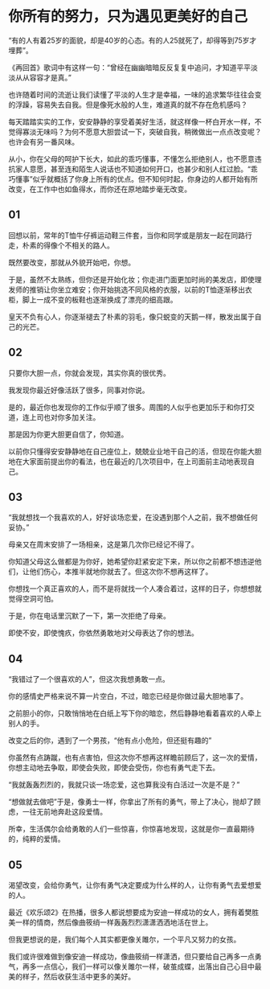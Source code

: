 <link href="../../../css/style.css" rel="stylesheet" type="text/css" />

# 你所有的努⼒，只为遇见更美好的⾃⼰

<div class="p">

“有的⼈有着25岁的⾯貌，却是40岁的心态。有的⼈25就死了，却得等到75岁才埋葬”。

《再回首》歌词中有这样⼀句：“曾经在幽幽暗暗反反复复中追问，才知道平平淡淡从从容容才是真。”

也许随着时间的流逝让我们读懂了平淡的⼈⽣才是幸福，⼀味的追求繁华往往会变的浮躁，容易失去⾃我。但是像死⽔般的⼈⽣，难道真的就不存在危机感吗？

每天踏踏实实的⼯作，安安静静的享受着美好⽣活，就这样像⼀杯⽩开⽔⼀样，不觉得寡淡⽆味吗？为何不愿意大胆尝试⼀下，突破⾃我，稍微做出⼀点点改变呢？也许会有另⼀番风味。

从⼩，你在⽗⺟的呵护下⻓⼤，如此的乖巧懂事，不懂怎么拒绝别⼈，也不愿意违抗家⼈意愿，甚⾄连和陌⽣⼈说话也不知道如何开⼝，也甚少和别⼈红过脸。“乖巧懂事”似乎就概括了你⾝上所有的优点。但不知何时起，你⾝边的⼈都开始有所改变，在⼯作中也如鱼得⽔，⽽你还在原地踏步毫⽆改变。

</div>

## <i class="fa fa-star"></i> 01 <i class="fa fa-star"></i>

<div class="p">

回想以前，常年的T恤⽜仔裤运动鞋三件套，当你和同学或是朋友⼀起在同路⾏⾛，朴素的得像个不相关的路⼈。

既然要改变，那就从外貌开始吧，你想。

于是，虽然不太熟练，但你还是开始化妆；你⾛进门⾯更加时尚的美发店，即使理发师的推销让你坐⽴难安；你开始挑选不同风格的⾐服，以前的T恤逐渐移出⾐柜，脚上⼀成不变的板鞋也逐渐换成了漂亮的细⾼跟。

皇天不负有心⼈，你逐渐褪去了朴素的⽻⽑，像只蜕变的天鹅⼀样，散发出属于⾃⼰的光芒。

</div>

## <i class="fa fa-star"></i> 02 <i class="fa fa-star"></i>

<div class="p">

只要你⼤胆⼀点，你就会发现，其实你真的很优秀。

我发现你最近好像活跃了很多，同事对你说。

是的，最近你也发现你的⼯作似乎顺了很多。周围的⼈似乎也更加乐于和你打交道，连上司也对你多加关注。

那是因为你更⼤胆更⾃信了，你知道。

以前你只懂得安安静静地在⾃⼰座位上，兢兢业业地⼲⾃⼰的活，但现在你能⼤胆地在⼤家⾯前提出你的看法，也在最近的几次项⽬中，在上司⾯前主动地表现⾃⼰。

</div>

## <i class="fa fa-star"></i> 03 <i class="fa fa-star"></i>

<div class="p">

“我就想找⼀个我喜欢的⼈，好好谈场恋爱，在没遇到那个⼈之前，我不想做任何妥协。”

⺟亲⼜在周末安排了⼀场相亲，这是第几次你已经记不得了。

你知道⽗⺟这么做都是为你好，她希望你赶紧安定下来，所以你之前都不想违逆他们，让他们伤心，本推半就地你就去了。但这次你不想再这样了。

你想找⼀个真正喜欢的⼈，⽽不是将就找⼀个⼈凑合着过，这样的⽇⼦，你想想就觉得空洞可怕。

于是，你在电话⾥沉默了⼀下，第⼀次拒绝了⺟亲。

即使不安，即使愧疚，你依然勇敢地对⽗⺟表达了你的想法。

</div>

## <i class="fa fa-star"></i> 04 <i class="fa fa-star"></i>

<div class="p">

“我错过了⼀个很喜欢的⼈”，但这次我想勇敢⼀点。

你的感情史严格来说不算⼀⽚空⽩，不过，暗恋已经是你做过最⼤胆地事了。

之前胆⼩的你，只敢悄悄地在⽩纸上写下你的暗恋，然后静静地看着喜欢的⼈牵上别⼈的⼿。

改变之后的你，遇到了⼀个男孩，“他有点⼩危险，但还挺有趣的”

你虽然有点踌蹴，也有点害怕，但这次你不想再这样瞻前顾后了，这⼀次的爱情，你想主动地去争取，即使会失败，即使会受伤，你也有勇⽓⾛下去。

“我就轰轰烈烈的，我就只谈⼀场恋爱，这也算我没有⽩活过⼀次是不是？”

“想做就去做吧”于是，像勇⼠⼀样，你拿出了所有的勇⽓，带上了决心，抛却了顾虑，⼀往⽆前地奔赴这段爱情。

所幸，⽣活偶尔会给勇敢的⼈们⼀些惊喜，你惊喜地发现，这就是你⼀直最期待的，纯粹的爱情。

</div>

## <i class="fa fa-star"></i> 05 <i class="fa fa-star"></i>

<div class="p">

渴望改变，会给你勇⽓，让你有勇⽓决定要成为什么样的⼈，让你有勇⽓去爱想爱的⼈。

最近《欢乐颂2》在热播，很多⼈都说想要成为安迪⼀样成功的⼥⼈，拥有着樊胜美⼀样的情商，然后像曲筱绡⼀样轰轰烈烈潇潇洒洒地活在世上。

但我更想说的是，我们每个⼈其实都更像关雎尔，⼀个平凡⼜努⼒的⼥孩。

我们或许很难做到像安迪⼀样成功，像曲筱绡⼀样潇洒，但只要给⾃⼰再多⼀点勇⽓，再多⼀点信心，我们⼀样可以像关雎尔⼀样，破茧成蝶，出落出⾃⼰心⽬中最美的样⼦，然后收获⽣活中更多的美好。

